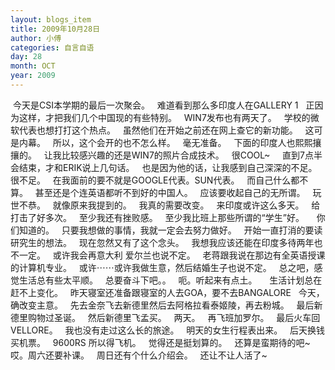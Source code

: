 ```yaml
---
layout: blogs_item
title: 2009年10月28日
author: 小傅
categories: 自言自语
day: 28
month: OCT
year: 2009
---
```




&nbsp;今天是CSI本学期的最后一次聚会。
&nbsp; 难道看到那么多印度人在GALLERY 1
&nbsp; 正因为这样，才把我们几个中国现的有些特别。
&nbsp; WIN7发布也有两天了。
&nbsp; 学校的微软代表也想打打这个热点。
&nbsp; 虽然他们在开始之前还在网上查它的新功能。
&nbsp; 这可是内幕。
&nbsp; 所以，这个会开的也不怎么样。
&nbsp; 毫无准备。
&nbsp; 下面的印度人也熙熙攘攘的。
&nbsp; 让我比较感兴趣的还是WIN7的照片合成技术。
&nbsp; 很COOL~
&nbsp;
&nbsp; 直到7点半会结束，才和ERIK说上几句话。
&nbsp; 也是因为他的话，让我感到自己深深的不足。
&nbsp; 很不足。
&nbsp; 在我面前的要不就是GOOGLE代表。SUN代表。
&nbsp; 而自己什么都不算。
&nbsp; 甚至还是个连英语都听不到好的中国人。
&nbsp; 应该要收起自己的无所谓。
&nbsp; 玩世不恭。
&nbsp; 就像原来我提到的。
&nbsp; 我真的需要改变。
&nbsp; 来印度或许这么多天。
&nbsp; 给打击了好多次。
&nbsp; 至少我还有挫败感。
&nbsp; 至少我比班上那些所谓的“学生”好。
&nbsp;
&nbsp; 你们知道的。
&nbsp; 只要我想做的事情，我就一定会去努力做好。
&nbsp; 开始一直打消的要读研究生的想法。
&nbsp; 现在忽然又有了这个念头。
&nbsp; 我想我应该还能在印度多待两年也不一定。
&nbsp; 或许我会再意大利 爱尔兰也说不定。
&nbsp; 老蒋跟我说在那边有全英语授课的计算机专业。
&nbsp; 或许⋯⋯或许我做生意，然后结婚生子也说不定。
&nbsp; 总之吧，感觉生活总有些太平顺。
&nbsp; 总要奋斗下吧。。
&nbsp; 呃。听起来有点土。
&nbsp;
&nbsp;
生活计划总在赶不上变化。
&nbsp; 昨天寝室还准备跟寝室的人去GOA，要不去BANGALORE
&nbsp; 今天，确改变主意。
&nbsp; 先去金奈飞去新德里然后去阿格拉看泰姬陵，再去粉城。
&nbsp; 最后新德里购物过圣诞。
&nbsp; 然后新德里飞孟买。
&nbsp; 两天。
&nbsp; 再飞班加罗尔。
&nbsp; 最后火车回VELLORE。
&nbsp; 我也没有走过这么长的旅途。
&nbsp; 明天的女生行程表出来。
&nbsp; 后天换钱买机票。
&nbsp; 9600RS 所以得飞机。
&nbsp; 觉得还是挺划算的。
&nbsp; 还算是蛮期待的吧~
&nbsp;
&nbsp; 哎。周六还要补课。
&nbsp; 周日还有个什么介绍会。
&nbsp; 还让不让人活了~
&nbsp;



